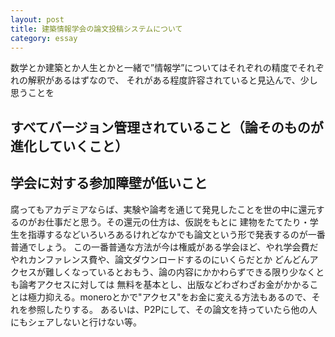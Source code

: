 ```yaml
---
layout: post
title: 建築情報学会の論文投稿システムについて
category: essay
---
```


数学とか建築とか人生とかと一緒で”情報学”についてはそれぞれの精度でそれぞれの解釈があるはずなので、
それがある程度許容されていると見込んで、少し思うことを


## すべてバージョン管理されていること（論そのものが進化していくこと）

## 学会に対する参加障壁が低いこと
腐ってもアカデミアならば、実験や論考を通じて発見したことを世の中に還元するのがお仕事だと思う。その還元の仕方は、仮説をもとに
建物をたてたり・学生を指導するなどいろいろあるけれどなかでも論文という形で発表するのが一番普通でしょう。
この一番普通な方法が今は権威がある学会ほど、やれ学会費だやれカンファレンス費や、論文ダウンロードするのにいくらだとか
どんどんアクセスが難しくなっているとおもう、論の内容にかかわらずできる限り少なくとも論考アクセスに対しては
無料を基本とし、出版などわざわざお金がかかることは極力抑える。moneroとかで"アクセス"をお金に変える方法もあるので、それを参照したりする。
あるいは、P2Pにして、その論文を持っていたら他の人にもシェアしないと行けない等。


